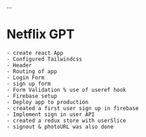 ...

# Netflix GPT

    - create react App
    - Configured Tailwindcss
    - Header
    - Routing of app
    - Login Form
    - sign up form
    - Form Validation % use of useref hook
    - Firebase setup
    - Deploy app to production
    - created a first user sign up in firebase
    - Implement sign in user API
    - created a redux store with userSlice
    - signout & photoURL was also done
